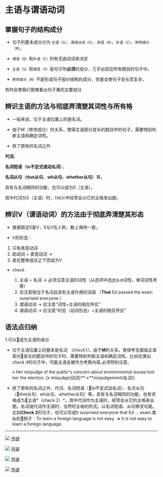 # 主语与谓语动词

## 掌握句子的结构成分

* 句子的基本成分分为 `主语（S）`、`谓语动词（V）`、`宾语（O）`、`补语（C）`、`修饰成分（M）`。

* `谓语（O）`和`补语（C）`的有无由动词来决定

* `主语（S）`和`谓语（V）`是句子所**必须**的成分，几乎出现在所有题目的句子中。

* `修饰成分（M）`不是形成句子股价结构的成分，但是会使句子变长而复杂，

有时会使我们很难看出句子重的主要成分

## 辨识主语的方法与彻底弄清楚其词性与所有格

* 一般来说，位于主语位置上的是名词。

* 由于M（修饰成分）的关系，使得主语部分变长的题目中的句子，需要特别判断主语和确定词性。

* 除了原有的名词之外

**代词**、

**名词短语**（**to不定式或动名词**）、

  **名词从句**（**that从句**，**wh从句**，**whether从句**）等，

具有与名词相同的功能，也可以成为S（主语）。

其中代词为S（主语）时，`TOEIC`中经常会以它的主格来出题。

## 辨识V（谓语动词）的方法由于彻底弄清楚其形态

* 直接叙述S是V，S与V在人称、数上保持一致。

* V的形态：
1. 只有表意动词
1. 助动词 + 表意动词 ->
1. 是在整体组合之下而成为V
* check

  1. 主语 = 名词 -> 必须注意主语的词性（从选项中选出`名词`词性，单词词性考察）
  1. 应注意相当于名词且具有主语作用的词语 （**That** Ed passed the exam surprised everyone.）
  1. 谓语动词 -> 应注意"词性+主语的相互呼应"
  1. 谓语动词 -> 应注意"时态（动词形态）+主语的相互呼应"

## 语法点归纳

1.可以成为主语的成分

* 位于主语位置上的基本是名词 *（check1）*。由于**M**的关系，使得考生面临主语部分变长的题目中的句子时，需要特别判断主语和确定词性。比如在类似*check 4*的句子中，可能主语会被作为考察内容,必须特别注意。

  *x* Her misjudge of the public's concern about environmental issues lost her the election. [*x* misjudge(动词)**->**misjudgement(名词)]

* 除了原有的名词之外，代词、名词短语（*to*不定式动名词）、名次从句（*that*从句、wh从句、whether从句）等，具有与名词相同的功能，也有资格成为主语*（check 2）*。其中代词作为主语时，经常会从它的主格来出题。名词或代词作主语时，当然时主格的形式。以名词短语、从句移至句尾。比如**Check 2**的句子，也可以写成It surprised everyone that Ed ... exam.类似的例子：To learn a foreign language is not easy. **->** It is not easy to learn a foreign language.

-----

 ![](http://wx2.sinaimg.cn/large/6b8f5d9cly1flg9lyz8mej20lm0x4tp2.jpg)
 [外链](http://wx2.sinaimg.cn/large/6b8f5d9cly1flg9lyz8mej20lm0x4tp2.jpg)

 ![](http://wx2.sinaimg.cn/large/6b8f5d9cly1flg9m8cr1aj20ly0xch5d.jpg)
 [外链](http://wx2.sinaimg.cn/large/6b8f5d9cly1flg9m8cr1aj20ly0xch5d.jpg)

 ![](http://wx3.sinaimg.cn/large/6b8f5d9cly1flg9mjok2cj20lk0w64dl.jpg)
 [外链](http://wx3.sinaimg.cn/large/6b8f5d9cly1flg9mjok2cj20lk0w64dl.jpg)

 ![](http://wx1.sinaimg.cn/large/6b8f5d9cly1flg9n6v2nsj20lw0ue4ef.jpg)
 [外链](http://wx1.sinaimg.cn/large/6b8f5d9cly1flg9n6v2nsj20lw0ue4ef.jpg)